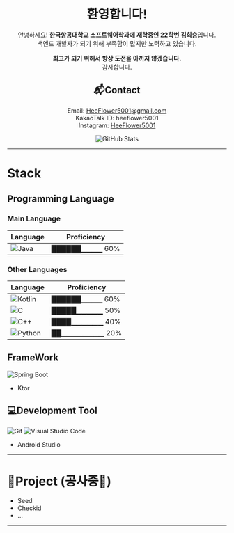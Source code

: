 <div align=center>  

# 환영합니다!
안녕하세요! **한국항공대학교 소프트웨어학과에 재학중인 22학번 김희승**입니다.  
백엔드 개발자가 되기 위해 부족함이 많지만 노력하고 있습니다.  
  
**최고가 되기 위해서 항상 도전을 아끼지 않겠습니다.**  
감사합니다.

## 📬Contact
Email: HeeFlower5001@gmail.com  
KakaoTalk ID: heeflower5001  
Instagram: [HeeFlower5001](https://www.instagram.com/HeeFlower5001/)

![GitHub Stats](https://github-readme-stats.vercel.app/api?username=HeeFlower5001&show_icons=true&theme=dark)

</div>

-----
# Stack 

## Programming Language

### Main Language  
| Language | Proficiency |
|----------|------------|
| ![Java](https://img.shields.io/badge/Java-007396?style=flat-square&logo=java&logoColor=white) | ██████▁▁▁▁ 60% |

### Other Languages  
| Language | Proficiency |
|----------|------------|
| ![Kotlin](https://img.shields.io/badge/Kotlin-0095D5?style=flat-square&logo=kotlin&logoColor=white) | ██████▁▁▁▁ 60% |
| ![C](https://img.shields.io/badge/C-A8B9CC?style=flat-square&logo=c&logoColor=white) | █████▁▁▁▁▁ 50% |
| ![C++](https://img.shields.io/badge/C++-00599C?style=flat-square&logo=c%2B%2B&logoColor=white) | ████▁▁▁▁▁▁ 40% |
| ![Python](https://img.shields.io/badge/Python-3776AB?style=flat-square&logo=python&logoColor=white) | ██▁▁▁▁▁▁▁▁ 20% |

## FrameWork
![Spring Boot](https://img.shields.io/badge/Spring%20Boot-6DB33F?style=flat-square&logo=spring-boot&logoColor=white)
- Ktor

## 💻Development Tool
![Git](https://img.shields.io/badge/Git-F05032?style=flat-square&logo=git&logoColor=white)
![Visual Studio Code](https://img.shields.io/badge/VS%20Code-007ACC?style=flat-square&logo=visual-studio-code&logoColor=white)
- Android Studio

-----
# 🚧Project (공사중🚧)
- Seed 
- Checkid 
- ...
  
-----
